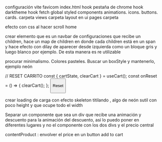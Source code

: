 configuración vite
favicom index.html
hook pestaña de chrome
hook darktheme
hook fetch
global styled components
animations.
icons.
buttons.
cards.
carpeta views
carpeta layout en ui
pages carpeta

efecto con css al hacer scroll home

crear elemento que es un navbar de configuraciones que recibe un children, hace un map de children en donde cada children está en un span y hace efecto con dilay de aparecer desde izquierda como un bloque gris y luego blanco por ejemplo. De esta manera es re utilizable

procurar minimalismo. Colores pasteles. Buscar un boxStyle y mantenerlo, ejemplo neón

// RESET CARRITO
const { cartState, clearCart } = useCart();
const onReset = () => {
clearCart();
};
<button onClick={onReset}>

<p>
Reset <IconTrash />
</p>
</button>

crear loading de carga con efecto skeleton titilando , algo de neón sutil con poco height y que ocupe todo el width

Separar un componente que sea un div que recibe una animación y descuento para la animación del descuento, así lo puedo poner en diferentes lugares y no el componente con los dos divs y el precio central

contentProduct : envolver el price en un button add to cart

